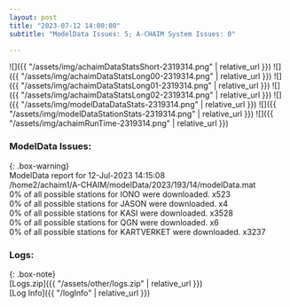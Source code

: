 ```yaml
---
layout: post
title: "2023-07-12 14:00:00"
subtitle: "ModelData Issues: 5; A-CHAIM System Issues: 0"

---
```


![]({{ "/assets/img/achaimDataStatsShort-2319314.png" | relative_url }})
![]({{ "/assets/img/achaimDataStatsLong00-2319314.png" | relative_url }})
![]({{ "/assets/img/achaimDataStatsLong01-2319314.png" | relative_url }})
![]({{ "/assets/img/achaimDataStatsLong02-2319314.png" | relative_url }})
![]({{ "/assets/img/modelDataDataStats-2319314.png" | relative_url }})
![]({{ "/assets/img/modelDataStationStats-2319314.png" | relative_url }})
![]({{ "/assets/img/achaimRunTime-2319314.png" | relative_url }})


### ModelData Issues:  
  
{: .box-warning}  
 ModelData report for 12-Jul-2023 14:15:08   
 /home2/achaim1/A-CHAIM/modelData/2023/193/14/modelData.mat   
 0% of all possible stations for IONO were downloaded. x523   
 0% of all possible stations for JASON were downloaded. x4   
 0% of all possible stations for KASI were downloaded. x3528   
 0% of all possible stations for QGN were downloaded. x6   
 0% of all possible stations for KARTVERKET were downloaded. x3237   
  


### Logs:  
  
{: .box-note}  
[Logs.zip]({{ "/assets/other/logs.zip" | relative_url }})  
[Log Info]({{ "/logInfo" | relative_url }})  
